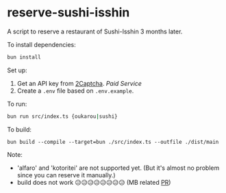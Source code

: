 # reserve-sushi-isshin
A script to reserve a restaurant of Sushi-Isshin 3 months later.

To install dependencies:

```bash
bun install
```

Set up:
1. Get an API key from [2Captcha](https://2captcha.com/?from=23740056). *Paid Service*
1. Create a `.env` file based on `.env.example`.

To run:

```bash
bun run src/index.ts {oukarou|sushi}
```

To build:
```
bun build --compile --target=bun ./src/index.ts --outfile ./dist/main
```

Note:
- 'alfaro' and 'kotoritei' are not supported yet. (But it's almost no problem since you can reserve it manually.)
- build does not work 😥😥😥😥😥😥😥😥 (MB related [PR](https://github.com/oven-sh/bun/issues/11754))
